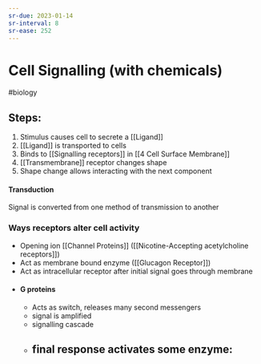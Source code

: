 ```yaml
---
sr-due: 2023-01-14
sr-interval: 8
sr-ease: 252
---
```

# Cell Signalling (with chemicals) 
#biology 

## Steps:
1. Stimulus causes cell to secrete a [[Ligand]]
2. [[Ligand]] is transported to cells
3. Binds to [[Signalling receptors]] in [[4 Cell Surface Membrane]]
5. [[Transmembrane]] receptor changes shape
6. Shape change allows interacting with the next component
#### Transduction
Signal is converted from one method of transmission to another
### Ways receptors alter cell activity
- Opening ion [[Channel Proteins]] ([[Nicotine-Accepting acetylcholine receptors]])
- Act as membrane bound enzyme ([[Glucagon Receptor]])
- Act as intracellular receptor after initial signal goes through membrane
- #### G proteins
	- Acts as switch, releases many second messengers
	- signal is amplified
	- signalling cascade
	- final response activates some enzyme:
		- 